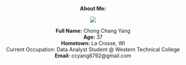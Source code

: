 <p align="center"><b>About Me:</b></p>    
<p align="center">
  <img align="center" src="https://avatars.githubusercontent.com/u/194128618?s=400&u=e8152c1efbb3906f3d196bc314d408ffbb722b3d&v=4">
  </p>    
  
<p align="center"><b>Full Name:</b>  Chong Chang Yang    
  <br><b>Age:</b>  37    
  <br><b>Hometown:</b>  La Crosse, WI    
  <br><b></b>Current Occupation:</b>  Data Analyst Student @ Western Technical College    
  <br><b>Email:</b>  ccyang8792@gmail.com
</p>

